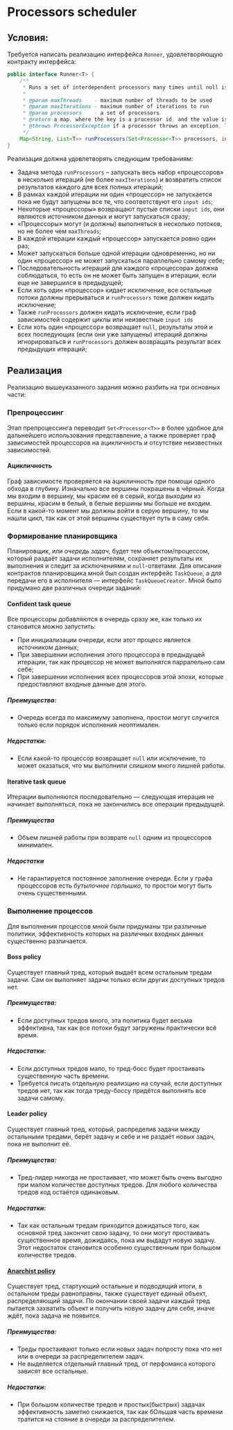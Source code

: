 # Processors scheduler
## Условия:
Требуется написать реализацию интерфейса `Runner`, удовлетворяющую контракту интерфейса:

```java
public interface Runner<T> {
    /**
     * Runs a set of interdependent processors many times until null is produced by any of them
     *
     * @param maxThreads    - maximum number of threads to be used
     * @param maxIterations - maximum number of iterations to run
     * @param processors    - a set of processors
     * @return a map, where the key is a processor id, and the value is a list of its outputs in the order of iterations
     * @throws ProcessorException if a processor throws an exception, loops detected, or some input ids not found
     */
    Map<String, List<T>> runProcessors(Set<Processor<T>> processors, int maxThreads, int maxIterations) throws ProcessorException;
}
```

Реализация должна удовлетворять следующим требованиям:
- Задача метода `runProcessors` – запускать весь набор «процессоров» в несколько итераций (не более `maxIterations`)
 и возвратить список результатов каждого для всех полных итераций;
- В рамках каждой итерации ни один «процессор» не запускается пока не будут
 запущены все те, что соответствуют его `input ids`;
- Некоторые «процессоры» возвращают пустые списки `input ids`,
 они являются источником данных и могут запускаться сразу;
- «Процессоры» могут (и должны) выполняться в несколько потоков, но не более чем `maxThreads`;
- В каждой итерации каждый «процессор» запускается ровно один раз;
- Может запускаться больше одной итерации одновременно, но ни один «процессор»
 не может запускаться параллельно самому себе;
- Последовательность итераций для каждого «процессора» должна соблюдаться, то есть он не может
 быть запущен в итерации, если еще не завершился в предыдущей;
- Если хоть один «процессор» кидает исключение, все остальные потоки должны прерываться
 и `runProcessors` тоже должен кидать исключение;
- Также `runProcessors` должен кидать исключение, если граф зависимостей содержит циклы или неизвестные `input ids`
- Если хоть один «процессор» возвращает `null`, результаты этой и всех последующих (если они уже запущены)
 итераций должны игнорироваться и `runProcessors` должен возвращать результат всех предыдущих итераций;

## Реализация

Реализацию вышеуказанного задания можно разбить на три основных части:

### Препроцессинг
Этап препроцессинга переводит `Set<Processor<T>>` в более удобное для дальнейшего использования
представление, а также проверяет граф зависимостей процессоров на ацикличность и
отсутствие неизвестных зависимостей.

#### Ацикличность

Граф зависимосте проверяется на ацикличность при помощи одного обхода в глубину.
Изначально все вершины покрашены в чёрный. Когда мы входим в вершину, мы красим
её в серый, когда выходим из вершины, красим в белый, в белые вершины мы больше
не входим. Если в какой-то момент мы должны войти в серую вершину, то мы нашли
цикл, так как от этой вершины существует путь в саму себя.

### Формирование планировщика
Планировщик, или *очередь задач*, будет тем объектом/процессом, который раздаёт 
задачи исполнителям, сохраняет результаты их выполнения и следит за исключениями и
`null`-ответами. Для описания контрактов планировщика мной был создан интерфейс
`TaskQueue`, а для передачи его в исполнителя — интерфейс `TaskQueueCreator`. Мной
было придумано две различных очереди заданий:

#### Confident task queue
Все процессоры добавляются в очередь сразу же, как только их становится можно
запустить:
- При инициализации очереди, если этот процесс является источником данных;
- При завершении исполнения этого процессора в предыдущей итерации, так как
процессор не может выполнятся парралельно сам себе;
- При завершении исполнения всех процессоров этой эпохи, которые предоставляют 
входные данные для этого.

##### Преимущества:
 * Очередь всегда по максимуму заполнена, простои могут случится только если
 порядок исполнения неоптимален.
##### Недостатки:
 * Если какой-то процессор возвращает `null` или исключение, то может оказаться,
 что мы выполнили слишком много лишней работы.
 
#### Iterative task queue
Итерации выполняются последовательно — следующая итерация не начинает выполняться,
пока не закончились все операции предыдущей. 

##### Преимущества
 * Объем лишней работы при возврате `null` одним из процессоров минимален.

##### Недостатки
 * Не гарантируется постоянное заполнение очереди. Если у графа процессоров есть
 *бутылочное горлышко*, то простои могут быть очень существенными.

### Выполнение процессов
Для выполнения процессов мной были придуманы три различные политики, эффективность
которых на различных входных данных существенно различается.

#### Boss policy
Существует главный тред, который выдаёт всем остальным тредам задачи. Сам он выполняет задачи
только если других доступных тредов нет.

##### Преимущества:
 * Если доступных тредов много, эта политика будет весьма эффективна, так как все потоки
 будут загружены практически всё время.
##### Недостатки:
 * Если доступных тредов мало, то тред-босс будет простаивать существенную часть времени.
 * Требуется писать отдельную реализцию на случай, если доступных тредов нет, так как тогда
 треду-боссу придётся выполнять все задачи самому.

#### Leader policy
Существует главный тред, который, распределив задачи между остальными тредами,
 берёт задачу и себе и не раздаёт новых задач, пока не выполнит её.

##### Преимущества:
 * Тред-лидер никогда не простаивает, что может быть очень выгодно при малом количестве 
 доступных тредов. Для любого количества тредов код остаётся одинаковым.
##### Недостатки:
 * Так как остальным тредам приходится дожидаться того, как основной тред закончит свою задачу,
 то они могут простаивать существенное время, дожидаясь, пока им выдадут новую задачу. Этот недостаток
 становится особенно существенным при большом количестве тредов.
 
#### [Anarchist policy](src/main/java/ru/covariance/jbintern/policies/anarchist)
Существует тред, стартующий остальные и подводящий итоги, в остальном треды равноправны,
также существует единый объект, распределяющий задачи. По окончании
своей задачи каждый тред пытается захватить объект и получить новую задачу для себя,
иначе ждёт, пока задача не появится.

##### Преимущества:
 * Треды простаивают только если новых задач попросту пока что нет или в очереди за
 распределителем задач. 
 * Не выделяется отдельный главный тред, от перфоманса которого зависят все остальные.
##### Недостатки:
 * При большом количестве тредов и простых(быстрых) задачах эффективность заметно снижается,
 так как бОльшая часть времени тратится на стояние в очереди за распределителем.